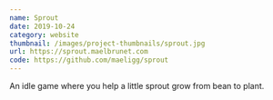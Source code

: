 ```yaml
---
name: Sprout
date: 2019-10-24
category: website
thumbnail: /images/project-thumbnails/sprout.jpg
url: https://sprout.maelbrunet.com
code: https://github.com/maeligg/sprout
---
```


An idle game where you help a little sprout grow from bean to plant.